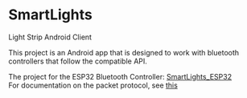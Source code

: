 # SmartLights
Light Strip Android Client

This project is an Android app that is designed to work with bluetooth controllers that follow the compatible API.

The project for the ESP32 Bluetooth Controller: [SmartLights_ESP32](https://github.com/jaredoconnell/SmartLights_ESP32) \
For documentation on the packet protocol, see [this](https://github.com/jaredoconnell/SmartLights_ESP32/blob/master/docs/protocol_specification.md)
